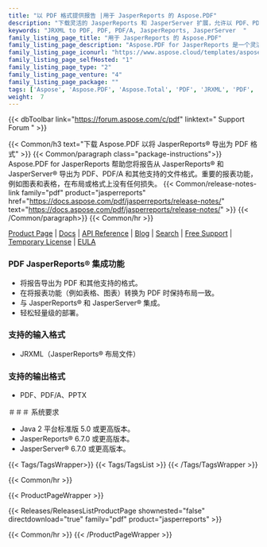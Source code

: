 ```yaml
---
title: "以 PDF 格式提供报告 |用于 JasperReports 的 Aspose.PDF"
description: "下载灵活的 JasperReports 和 JasperServer 扩展，允许以 PDF、PDF/A 格式导出报告。表格、图表和图像等报告功能以最高精度转换为 PDF。"
keywords: "JRXML to PDF, PDF, PDF/A, JasperReports, JasperServer  "
family_listing_page_title: "用于 JasperReports 的 Aspose.PDF"
family_listing_page_description: "Aspose.PDF for JasperReports 是一个灵活的 JasperReports 和 JasperServer 扩展，允许您以便携式文档格式（PDF、PDF/A）导出报告。表格、图表和图像等重要报告功能以最高精度转换为 PDF。"
family_listing_page_iconurl: "https://www.aspose.cloud/templates/aspose/App_Themes/V3/images/pdf/272x272/aspose_pdf-for-jasperreports-min.png"
family_listing_page_selfHosted: "1"
family_listing_page_type: "2"
family_listing_page_venture: "4"
family_listing_page_package: ""
tags: ['Aspose', 'Aspose.PDF', 'Aspose.Total', 'PDF', 'JRXML', 'PDF', 'PDFA', 'PPTX', 'JasperReports', 'JasperServer', 'report', 'export', 'table', 'chart', 'extension', 'conversion']
weight:  7
---
```


{{< dbToolbar link="https://forum.aspose.com/c/pdf" linktext=" Support Forum " >}}

{{< Common/h3 text="下载 Aspose.PDF 以将 JasperReports® 导出为 PDF 格式"  >}}
{{< Common/paragraph class="package-instructions">}}
Aspose.PDF for JasperReports 帮助您将报告从 JasperReports® 和 JasperServer® 导出为 PDF、PDF/A 和其他支持的文件格式。重要的报表功能，例如图表和表格，在布局或格式上没有任何损失。
{{< Common/release-notes-link family="pdf" product="jasperreports" href="https://docs.aspose.com/pdf/jasperreports/release-notes/" text="https://docs.aspose.com/pdf/jasperreports/release-notes/"  >}}
{{< /Common/paragraph>}}
{{< Common/hr >}}

[Product Page](https://products.aspose.com/pdf/jasperreports/) | [Docs](https://docs.aspose.com/pdf/jasperreports/) | [API Reference](https://reference.aspose.com/pdf/) | [Blog](https://blog.aspose.com/category/pdf/) | [Search](https://search.aspose.com/) | [Free Support](https://forum.aspose.com/c/pdf) | [Temporary License](https://purchase.aspose.com/temporary-license) | [EULA](https://about.aspose.com/legal/eula/)

### PDF JasperReports® 集成功能

- 将报告导出为 PDF 和其他支持的格式。
- 在将报表功能（例如表格、图表）转换为 PDF 时保持布局一致。
- 与 JasperReports® 和 JasperServer® 集成。
- 轻松轻量级的部署。

### 支持的输入格式

- JRXML（JasperReports® 布局文件）

### 支持的输出格式

- PDF、PDF/A、PPTX

＃＃＃ 系统要求

- Java 2 平台标准版 5.0 或更高版本。
- JasperReports® 6.7.0 或更高版本。
- JasperServer® 6.7.0 或更高版本。

{{< Tags/TagsWrapper>}}
 {{< Tags/TagsList >}}
{{< /Tags/TagsWrapper >}}

{{< Common/hr >}}

{{< ProductPageWrapper >}}
<!-- ReleasesListProductPage-->
   {{< Releases/ReleasesListProductPage shownested="false"  directdownload="true" family="pdf" product="jasperreports" >}}
<!-- /ReleasesListProductPage-->
{{< Common/hr >}}
{{< /ProductPageWrapper >}}

